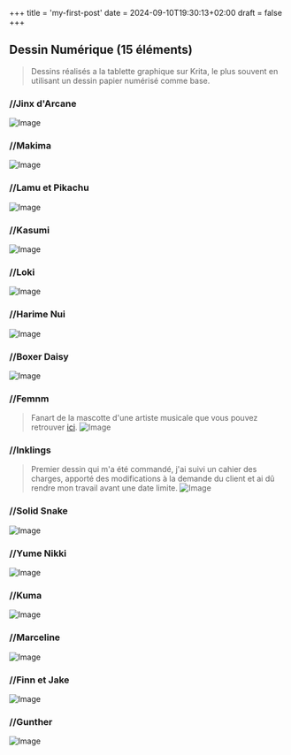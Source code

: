 +++
title = 'my-first-post'
date = 2024-09-10T19:30:13+02:00
draft = false
+++

## Dessin Numérique (15 éléments)

>Dessins réalisés a la tablette graphique sur Krita, le plus souvent en utilisant un dessin papier numérisé comme base.  

###  //Jinx d'Arcane
![Image](/img/jinx_revolution.png "jinx")

###  //Makima
![Image](/img/makima.png "makima")

###  //Lamu et Pikachu
![Image](/img/lamu_pikachu.png "lamu")

###  //Kasumi
![Image](/img/kasumi.png "kasumi")

###  //Loki
![Image](/img/loki.png "loki")

###  //Harime Nui
![Image](/img/harime_nui.png "nui")

###  //Boxer Daisy
![Image](/img/daisydabest.png "daisy")

###  //Femnm
> Fanart de la mascotte d'une artiste musicale que vous pouvez retrouver [ici](https://femnm.bandcamp.com/).
![Image](/img/femnm.png "femnm")  

###  //Inklings
> Premier dessin qui m'a été commandé, j'ai suivi un cahier des charges, apporté des modifications à la demande du client et ai dû rendre mon travail avant une date limite.
![Image](/img/inkling_sam.png "first comm")  
 
###  //Solid Snake
![Image](/img/orelsnake.png "solid snake")

###  //Yume Nikki
![Image](/img/yumenikki.png "yume nikki")

###  //Kuma
![Image](/img/kuma.png "kuma")

###  //Marceline
![Image](/img/marceline.png "marceline")

###  //Finn et Jake
![Image](/img/finnandjake.png "finn et jake")

###  //Gunther
![Image](/img/king_pinguin.png "gunter")


